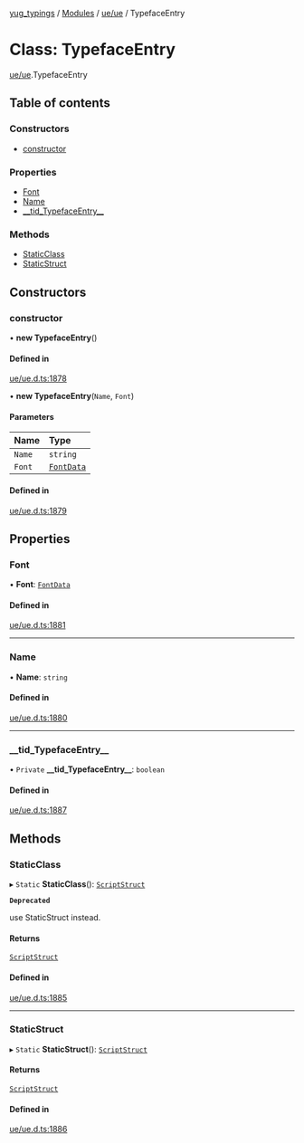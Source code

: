 [yug_typings](../README.md) / [Modules](../modules.md) / [ue/ue](../modules/ue_ue.md) / TypefaceEntry

# Class: TypefaceEntry

[ue/ue](../modules/ue_ue.md).TypefaceEntry

## Table of contents

### Constructors

- [constructor](ue_ue.TypefaceEntry.md#constructor)

### Properties

- [Font](ue_ue.TypefaceEntry.md#font)
- [Name](ue_ue.TypefaceEntry.md#name)
- [\_\_tid\_TypefaceEntry\_\_](ue_ue.TypefaceEntry.md#__tid_typefaceentry__)

### Methods

- [StaticClass](ue_ue.TypefaceEntry.md#staticclass)
- [StaticStruct](ue_ue.TypefaceEntry.md#staticstruct)

## Constructors

### constructor

• **new TypefaceEntry**()

#### Defined in

[ue/ue.d.ts:1878](https://github.com/YugMetaverse/yug_typings/blob/25cad34/ue/ue.d.ts#L1878)

• **new TypefaceEntry**(`Name`, `Font`)

#### Parameters

| Name | Type |
| :------ | :------ |
| `Name` | `string` |
| `Font` | [`FontData`](ue_ue.FontData.md) |

#### Defined in

[ue/ue.d.ts:1879](https://github.com/YugMetaverse/yug_typings/blob/25cad34/ue/ue.d.ts#L1879)

## Properties

### Font

• **Font**: [`FontData`](ue_ue.FontData.md)

#### Defined in

[ue/ue.d.ts:1881](https://github.com/YugMetaverse/yug_typings/blob/25cad34/ue/ue.d.ts#L1881)

___

### Name

• **Name**: `string`

#### Defined in

[ue/ue.d.ts:1880](https://github.com/YugMetaverse/yug_typings/blob/25cad34/ue/ue.d.ts#L1880)

___

### \_\_tid\_TypefaceEntry\_\_

• `Private` **\_\_tid\_TypefaceEntry\_\_**: `boolean`

#### Defined in

[ue/ue.d.ts:1887](https://github.com/YugMetaverse/yug_typings/blob/25cad34/ue/ue.d.ts#L1887)

## Methods

### StaticClass

▸ `Static` **StaticClass**(): [`ScriptStruct`](ue_ue.ScriptStruct.md)

**`Deprecated`**

use StaticStruct instead.

#### Returns

[`ScriptStruct`](ue_ue.ScriptStruct.md)

#### Defined in

[ue/ue.d.ts:1885](https://github.com/YugMetaverse/yug_typings/blob/25cad34/ue/ue.d.ts#L1885)

___

### StaticStruct

▸ `Static` **StaticStruct**(): [`ScriptStruct`](ue_ue.ScriptStruct.md)

#### Returns

[`ScriptStruct`](ue_ue.ScriptStruct.md)

#### Defined in

[ue/ue.d.ts:1886](https://github.com/YugMetaverse/yug_typings/blob/25cad34/ue/ue.d.ts#L1886)
